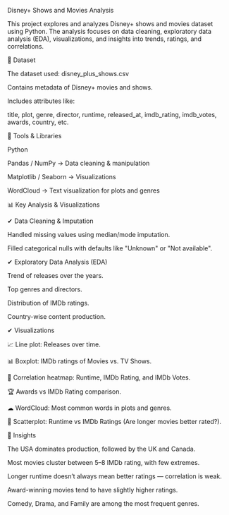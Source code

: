 Disney+ Shows and Movies Analysis

This project explores and analyzes Disney+ shows and movies dataset using Python.
The analysis focuses on data cleaning, exploratory data analysis (EDA), visualizations, and insights into trends, ratings, and correlations.

📂 Dataset

The dataset used: disney_plus_shows.csv

Contains metadata of Disney+ movies and shows.

Includes attributes like:

title, plot, genre, director, runtime, released_at, imdb_rating, imdb_votes, awards, country, etc.

🔧 Tools & Libraries

Python

Pandas / NumPy → Data cleaning & manipulation

Matplotlib / Seaborn → Visualizations

WordCloud → Text visualization for plots and genres

📊 Key Analysis & Visualizations

✔ Data Cleaning & Imputation

Handled missing values using median/mode imputation.

Filled categorical nulls with defaults like "Unknown" or "Not available".

✔ Exploratory Data Analysis (EDA)

Trend of releases over the years.

Top genres and directors.

Distribution of IMDb ratings.

Country-wise content production.

✔ Visualizations

📈 Line plot: Releases over time.

📊 Boxplot: IMDb ratings of Movies vs. TV Shows.

🔗 Correlation heatmap: Runtime, IMDb Rating, and IMDb Votes.

🏆 Awards vs IMDb Rating comparison.

☁ WordCloud: Most common words in plots and genres.

🔴 Scatterplot: Runtime vs IMDb Ratings (Are longer movies better rated?).

📌 Insights

The USA dominates production, followed by the UK and Canada.

Most movies cluster between 5–8 IMDb rating, with few extremes.

Longer runtime doesn’t always mean better ratings — correlation is weak.

Award-winning movies tend to have slightly higher ratings.

Comedy, Drama, and Family are among the most frequent genres.
